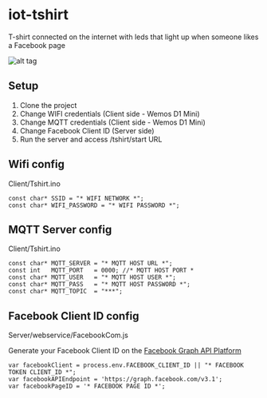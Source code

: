 # iot-tshirt
T-shirt connected on the internet with leds that light up when someone likes a Facebook page

![alt tag](https://i.imgur.com/IwlVf1cl.jpg)

## Setup
1. Clone the project
2. Change WIFI credentials (Client side - Wemos D1 Mini)
3. Change MQTT credentials (Client side - Wemos D1 Mini)
4. Change Facebook Client ID (Server side)
5. Run the server and access /tshirt/start URL

## Wifi config 
Client/Tshirt.ino
```
const char* SSID = "* WIFI NETWORK *";
const char* WIFI_PASSWORD = "* WIFI PASSWORD *";
```

## MQTT Server config
Client/Tshirt.ino
```
const char* MQTT_SERVER = "* MQTT HOST URL *";
const int   MQTT_PORT   = 0000; //* MQTT HOST PORT *
const char* MQTT_USER   = "* MQTT HOST USER *";
const char* MQTT_PASS   = "* MQTT HOST PASSWORD *";
const char* MQTT_TOPIC  = "***";
```

## Facebook Client ID config
Server/webservice/FacebookCom.js

Generate your Facebook Client ID on the [Facebook Graph API Platform](https://developers.facebook.com/tools/explorer/)

```
var facebookClient = process.env.FACEBOOK_CLIENT_ID || "* FACEBOOK TOKEN CLIENT_ID *";  
var facebookAPIEndpoint = 'https://graph.facebook.com/v3.1';
var facebookPageID = '* FACEBOOK PAGE ID *';
```